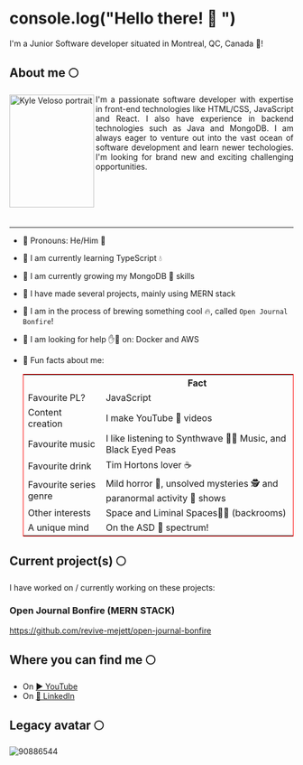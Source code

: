 # console.log("Hello there! 👋 ")
I'm a Junior Software developer situated in Montreal, QC, Canada 🍁!


## About me 🌕
<p align="justify">
<img alt="Kyle Veloso portrait" src="https://kyle-veloso-website.onrender.com/static/media/kyle_portrait_outside.6ef704db524ffc5d69cb.jpg" width="150px" height="200px" align="left">I'm a passionate software developer with expertise in front-end technologies like HTML/CSS, JavaScript and React. I also have experience in backend technologies such as Java and MongoDB. I am always eager to venture out into the vast ocean of software development and learn newer techologies. I'm looking for brand new and exciting challenging opportunities.<br><br><br><br><br><br></p>

---
- 💫 Pronouns: He/Him 🧍
- 💫 I am currently learning TypeScript 💧
- 💫 I am currently growing my MongoDB 🌱 skills
- 💫 I have made several projects, mainly using MERN stack
- 💫 I am in the process of brewing something cool 🔥, called `Open Journal Bonfire`!
- 💫 I am looking for help ✋🛟 on: Docker and AWS
- 💫 Fun facts about me:


  <table style="border: 1px solid red">
    <tr>
      <th></th>
      <th>Fact</th>
    </tr>
    <tr>
      <td>Favourite PL?</td>
      <td>JavaScript</td>
    </tr>
    <tr>
      <td>Content creation</td>
      <td>I make YouTube 🎥 videos</td>
    </tr>
    <tr>
      <td>Favourite music</td>
      <td>I like listening to Synthwave 🌇🎶 Music, and Black Eyed Peas</td>
    </tr>
    <tr>
      <td>Favourite drink</td>
      <td>Tim Hortons lover ☕</td>
    </tr>
    <tr>
      <td>Favourite series genre</td>
      <td>Mild horror 🧛, unsolved mysteries 🕵️ and paranormal activity 👻 shows</td>
    </tr>
    <tr>
      <td>Other interests</td>
      <td>Space and Liminal Spaces🚪🥛 (backrooms)</td>
    </tr>
    <tr>
      <td>A unique mind</td>
      <td>On the ASD 🌈 spectrum!</td>
    </tr>
  </table>


## Current project(s) 🌕
I have worked on / currently working on these projects:

### Open Journal Bonfire (MERN STACK)
https://github.com/revive-mejett/open-journal-bonfire


## Where you can find me 🌕
- On <a href="https://www.youtube.com/c/kylebarvel">▶️ YouTube</a>
- On <a href="https://www.linkedin.com/in/kyle-veloso-b78647195">🔗 LinkedIn</a>


## Legacy avatar 🌕
![90886544](https://github.com/revive-mejett/revive-mejett/assets/90886544/65dbb457-493e-4322-b5d1-f0231c3453f2)
